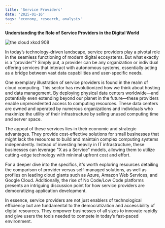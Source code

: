 ```yaml
---
title: 'Service Providers'
date: '2025-01-16'
tags: 'economy, research, analysis'
---
```


**Understanding the Role of Service Providers in the Digital World**

![the cloud xkcd 908](https://imgs.xkcd.com/comics/the_cloud.png)

In today’s technology-driven landscape, service providers play a pivotal role in the seamless functioning of modern digital ecosystems. But what exactly is a "provider"? Simply put, a provider can be any organization or individual offering services that interact with autonomous systems, essentially acting as a bridge between vast data capabilities and user-specific needs.

One exemplary illustration of service providers is found in the realm of cloud computing. This sector has revolutionized how we think about hosting and data management. By deploying physical data centers worldwide—and potentially even extending beyond our planet in the future—these providers enable unprecedented access to computing resources. These data centers are owned and operated by numerous organizations and individuals who maximize the utility of their infrastructure by selling unused computing time and server space.

The appeal of these services lies in their economic and strategic advantages. They provide cost-effective solutions for small businesses that might lack the resources to build and maintain complex computing systems independently. Instead of investing heavily in IT infrastructure, these businesses can leverage "X as a Service" models, allowing them to utilize cutting-edge technology with minimal upfront cost and effort.

For a deeper dive into the specifics, it's worth exploring resources detailing the comparison of provider versus self-managed solutions, as well as profiles on leading cloud giants such as Azure, Amazon Web Services, and Google Cloud. Additionally, the rise of No Code/Low Code platforms presents an intriguing discussion point for how service providers are democratizing application development.

In essence, service providers are not just enablers of technological efficiency but are fundamental to the democratization and accessibility of digital resources. They empower businesses of all sizes to innovate rapidly and give users the tools needed to compete in today’s fast-paced environment.
